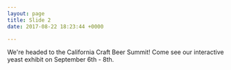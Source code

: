 ```yaml
---
layout: page
title: Slide 2
date: 2017-08-22 18:23:44 +0000

---
```

We're headed to the California Craft Beer Summit! Come see our interactive yeast exhibit on September 6th - 8th.